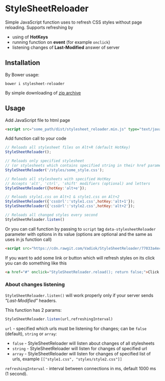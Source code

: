 # StyleSheetReloader
Simple JavaScript function uses to refresh CSS styles without page reloading. Supports refreshing by
* using of **HotKeys**
* running function on **event** (for example ``onclick``)
* listening changes of **Last-Modified** answer of server

## Installation
By Bower usage:
```
bower i stylesheet-reloader
```
By simple downloading of [zip archive](https://github.com/Vadiok/StyleSheetReloader/archive/master.zip)

## Usage
Add JavaScript file to html page
```html
<script src="some_path/dist/stylesheet_reloader.min.js" type="text/javascript"></script>
```

Add function call to your code
```js
// Reloads all stylesheet files on Alt+R (default HotKey)
StyleSheetReloader();

// Reloads only specified stylesheet
// (or stylesheets which contains specified string in their href parameter)
StyleSheetReloader('/styles/some_style.css');

// Reloads all stylesheets with specified HotKey
// Accepts 'alt', 'ctrl', 'shift' modifiers (optional) and letters 
StyleSheetReloader({hotKey:'alt+e'});

// Reloads style1.css on Alt+1 & style1.css on Alt+2
StyleSheetReloader({'cssUrl':'style1.css',hotKey:'alt+1'});
StyleSheetReloader({'cssUrl':'style2.css',hotKey:'alt+2'});

// Reloads all changed styles every second
StyleSheetReloader.listen()
```

Or you can call function by passing to ``script`` tag ``data-stylesheetReloader`` parameter with options in its value (options are optional and the same as uses in js function call)
```html
<script src="https://cdn.rawgit.com/Vadiok/StyleSheetReloader/77033a4eceb89424160493719d72d5fa6def1b41/dist/stylesheet_reloader.min.js" data-stylesheetReloader='{"hotKey":"alt+e"}' type="text/javascript"></script>
```

If you want to add some link or button which will refresh styles on its click you can do something like this
```html
<a href="#" onclick="StyleSheetReloader.reload(); return false;">Click to reload CSS!</a>
```

### About changes listening
``StyleSheetReloader.listen()`` will work properly only if your server sends *"Last-Modified"* headers.

This function has 2 params:
```js
StyleSheetReloader.listen(url,refreshingInterval)
```

``url`` - specified which urls must be listening for changes; can be ``false`` (default), ``string`` or ``array``:
* ``false`` - StyleSheetReloader will listen about changes of all stylesheets
* ``string`` - StyleSheetReloader will listen for changes of specified url
* ``array`` - StyleSheetReloader will listen for changes of specified list of urls, example ``[["style1.css", "styles/style2.css"]]``

``refreshingInterval`` - interval between connections in ms, default 1000 ms (1 second).